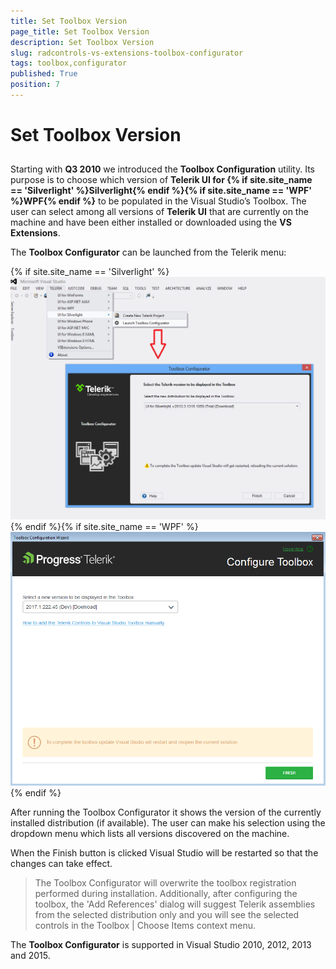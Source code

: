 ```yaml
---
title: Set Toolbox Version
page_title: Set Toolbox Version
description: Set Toolbox Version
slug: radcontrols-vs-extensions-toolbox-configurator
tags: toolbox,configurator
published: True
position: 7
---
```


# Set Toolbox Version



## 

Starting with __Q3 2010__ we introduced the __Toolbox Configuration__ utility. Its purpose is to choose which version of __Telerik UI for {% if site.site_name == 'Silverlight' %}Silverlight{% endif %}{% if site.site_name == 'WPF' %}WPF{% endif %}__ to be populated in the Visual Studio’s Toolbox. The user can select among all versions of __Telerik UI__ that are currently on the machine and have been either installed or downloaded using the __VS Extensions__.

The __Toolbox Configurator__ can be launched from the Telerik menu:

{% if site.site_name == 'Silverlight' %}![VSExtentions SL Toolbox Configurator](images/VSExtentions_SL_ToolboxConfigurator.png){% endif %}{% if site.site_name == 'WPF' %}![VSExtentions WPF Toolbox Configurator](images/VSExtentions_WPF_ToolboxConfigurator.png){% endif %}

After running the Toolbox Configurator it shows the version of the currently installed distribution (if available). The user can make his selection using the dropdown menu which lists all versions discovered on the machine. 

When the Finish button is clicked Visual Studio will be restarted so that the changes can take effect.

>The Toolbox Configurator will overwrite the toolbox registration performed during installation. Additionally, after configuring the toolbox, the 'Add References' dialog will suggest Telerik assemblies from the selected distribution only and you will see the selected controls in the Toolbox | Choose Items context menu.
        

The __Toolbox Configurator__ is supported in Visual Studio 2010, 2012, 2013 and 2015.

